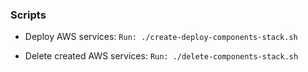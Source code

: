 ### Scripts ###
* Deploy AWS services:
```Run: ./create-deploy-components-stack.sh```

* Delete created AWS services:
  ```Run: ./delete-components-stack.sh```
